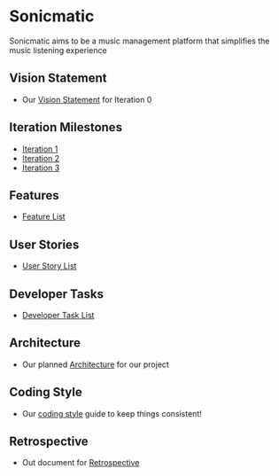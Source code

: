# Sonicmatic

Sonicmatic aims to be a music management platform that simplifies the music listening experience

## Vision Statement

- Our [Vision Statement](https://code.cs.umanitoba.ca/comp3350-winter2024/innovators-a02-5/-/blob/main/Docs/Vision%20Statement.md?ref_type=heads) for Iteration 0

## Iteration Milestones

- [Iteration 1](https://code.cs.umanitoba.ca/comp3350-winter2024/innovators-a02-5/-/milestones/1#tab-issues)
- [Iteration 2](https://code.cs.umanitoba.ca/comp3350-winter2024/innovators-a02-5/-/milestones/2#tab-issues)
- [Iteration 3](https://code.cs.umanitoba.ca/comp3350-winter2024/innovators-a02-5/-/milestones/3#tab-issues)

## Features

- [Feature List](https://code.cs.umanitoba.ca/comp3350-winter2024/innovators-a02-5/-/issues/?sort=created_date&state=opened&label_name%5B%5D=Feature&first_page_size=20)

## User Stories

- [User Story List](https://code.cs.umanitoba.ca/comp3350-winter2024/innovators-a02-5/-/issues/?sort=created_date&state=opened&type%5B%5D=issue&label_name%5B%5D=User%20Story&first_page_size=100)

## Developer Tasks

- [Developer Task List]()

## Architecture

- Our planned [Architecture](https://code.cs.umanitoba.ca/comp3350-winter2024/innovators-a02-5/-/blob/Dev/Docs/ARCHITECTURE.md?ref_type=heads) for our project

## Coding Style

- Our [coding style]() guide to keep things consistent!

## Retrospective

- Out document for [Retrospective]()
